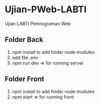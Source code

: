 # Ujian-PWeb-LABTI
Ujian LABTI Pemrograman Web

## Folder Back
1. npm install to add folder node modules
2. add file .env 
3. npm run dev => for running server

## Folder Front
1. npm install to add folder node modules
3. npm start => for running front
